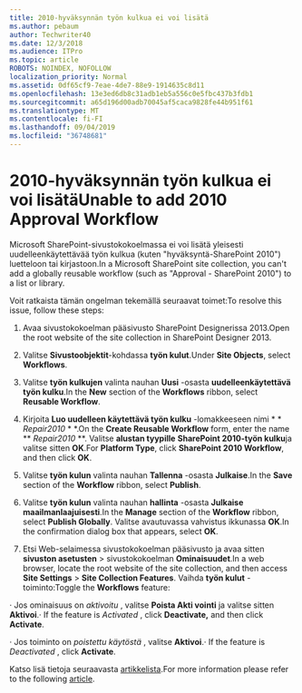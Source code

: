 ```yaml
---
title: 2010-hyväksynnän työn kulkua ei voi lisätä
ms.author: pebaum
author: Techwriter40
ms.date: 12/3/2018
ms.audience: ITPro
ms.topic: article
ROBOTS: NOINDEX, NOFOLLOW
localization_priority: Normal
ms.assetid: 0df65cf9-7eae-4de7-88e9-1914635c8d11
ms.openlocfilehash: 13e3ed6db8c31adb1eb5a556c0e5fbc437b3fdb1
ms.sourcegitcommit: a65d196d00adb70045af5caca9828fe44b951f61
ms.translationtype: MT
ms.contentlocale: fi-FI
ms.lasthandoff: 09/04/2019
ms.locfileid: "36748681"
---
```

# <a name="unable-to-add-2010-approval-workflow"></a><span data-ttu-id="7107d-102">2010-hyväksynnän työn kulkua ei voi lisätä</span><span class="sxs-lookup"><span data-stu-id="7107d-102">Unable to add 2010 Approval Workflow</span></span>

<span data-ttu-id="7107d-103">Microsoft SharePoint-sivustokokoelmassa ei voi lisätä yleisesti uudelleenkäytettävää työn kulkua (kuten "hyväksyntä-SharePoint 2010") luetteloon tai kirjastoon.</span><span class="sxs-lookup"><span data-stu-id="7107d-103">In a Microsoft SharePoint site collection, you can't add a globally reusable workflow (such as "Approval - SharePoint 2010") to a list or library.</span></span>
  
<span data-ttu-id="7107d-104">Voit ratkaista tämän ongelman tekemällä seuraavat toimet:</span><span class="sxs-lookup"><span data-stu-id="7107d-104">To resolve this issue, follow these steps:</span></span> 
  
1. <span data-ttu-id="7107d-105">Avaa sivustokokoelman pääsivusto SharePoint Designerissa 2013.</span><span class="sxs-lookup"><span data-stu-id="7107d-105">Open the root website of the site collection in SharePoint Designer 2013.</span></span>
  
2. <span data-ttu-id="7107d-106">Valitse **Sivustoobjektit**-kohdassa **työn kulut**.</span><span class="sxs-lookup"><span data-stu-id="7107d-106">Under **Site Objects**, select **Workflows**.</span></span> 
  
3. <span data-ttu-id="7107d-107">Valitse **työn kulkujen** valinta nauhan **Uusi** -osasta **uudelleenkäytettävä työn kulku**.</span><span class="sxs-lookup"><span data-stu-id="7107d-107">In the **New** section of the **Workflows** ribbon, select **Reusable Workflow**.</span></span> 
  
4. <span data-ttu-id="7107d-108">Kirjoita **Luo uudelleen käytettävä työn kulku** -lomakkeeseen nimi \* \* *Repair2010* \* \*.</span><span class="sxs-lookup"><span data-stu-id="7107d-108">On the **Create Reusable Workflow** form, enter the name \*\* *Repair2010* \*\*.</span></span> <span data-ttu-id="7107d-109">Valitse **alustan tyypille** **SharePoint 2010-työn kulku**ja valitse sitten **OK**.</span><span class="sxs-lookup"><span data-stu-id="7107d-109">For **Platform Type**, click **SharePoint 2010 Workflow**, and then click **OK**.</span></span> 
  
1. <span data-ttu-id="7107d-110">Valitse **työn kulun** valinta nauhan **Tallenna** -osasta **Julkaise**.</span><span class="sxs-lookup"><span data-stu-id="7107d-110">In the **Save** section of the **Workflow** ribbon, select **Publish**.</span></span> 
  
2. <span data-ttu-id="7107d-111">Valitse **työn kulun** valinta nauhan **hallinta** -osasta **Julkaise maailmanlaajuisesti**.</span><span class="sxs-lookup"><span data-stu-id="7107d-111">In the **Manage** section of the **Workflow** ribbon, select **Publish Globally**.</span></span> <span data-ttu-id="7107d-112">Valitse avautuvassa vahvistus ikkunassa **OK**.</span><span class="sxs-lookup"><span data-stu-id="7107d-112">In the confirmation dialog box that appears, select **OK**.</span></span> 
  
3. <span data-ttu-id="7107d-113">Etsi Web-selaimessa sivustokokoelman pääsivusto ja avaa sitten **sivuston asetusten** \> sivustokokoelman **Ominaisuudet**.</span><span class="sxs-lookup"><span data-stu-id="7107d-113">In a web browser, locate the root website of the site collection, and then access **Site Settings** \> **Site Collection Features**.</span></span> <span data-ttu-id="7107d-114">Vaihda **työn kulut** -toiminto:</span><span class="sxs-lookup"><span data-stu-id="7107d-114">Toggle the **Workflows** feature:</span></span> 
  
<span data-ttu-id="7107d-115">· Jos ominaisuus on *aktivoitu* , valitse **Poista Akti vointi** ja valitse sitten **Aktivoi**.</span><span class="sxs-lookup"><span data-stu-id="7107d-115">· If the feature is  *Activated*  , click **Deactivate,** and then click **Activate**.</span></span> 
  
<span data-ttu-id="7107d-116">· Jos toiminto on *poistettu käytöstä* , valitse **Aktivoi**.</span><span class="sxs-lookup"><span data-stu-id="7107d-116">· If the feature is  *Deactivated*  , click **Activate**.</span></span> 
  
<span data-ttu-id="7107d-117">Katso lisä tietoja seuraavasta [artikkelista](https://go.microsoft.com/fwlink/?linkid=2047770&amp;clcid=0x409).</span><span class="sxs-lookup"><span data-stu-id="7107d-117">For more information please refer to the following [article](https://go.microsoft.com/fwlink/?linkid=2047770&amp;clcid=0x409).</span></span>
  

